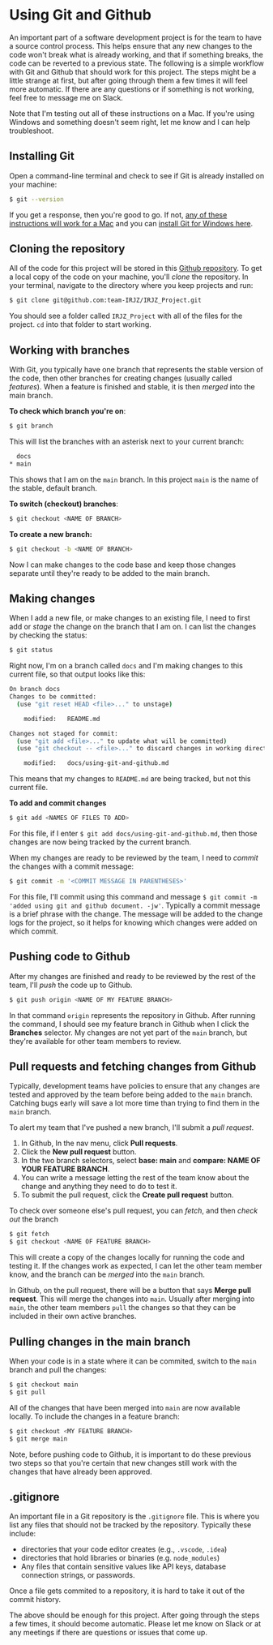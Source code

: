 # Using Git and Github

An important part of a software development project is for the team to have a source control process. This helps ensure that any new changes to the code won't break what is already working, and that if something breaks, the code can be reverted to a previous state. The following is a simple workflow with Git and Github that should work for this project. The steps might be a little strange at first, but after going through them a few times it will feel more automatic. If there are any questions or if something is not working, feel free to message me on Slack.

Note that I'm testing out all of these instructions on a Mac. If you're using Windows and something doesn't seem right, let me know and I can help troubleshoot.

## Installing Git

Open a command-line terminal and check to see if Git is already installed on your machine:
```bash
$ git --version
```

If you get a response, then you're good to go. If not, [any of these instructions will work for a Mac](https://www.atlassian.com/git/tutorials/install-git) and you can [install Git for Windows here](https://git-scm.com/download/win).

## Cloning the repository

All of the code for this project will be stored in this [Github repository](https://github.com/team-IRJZ/IRJZ_Project). To get a local copy of the code on your machine, you'll _clone_ the repository. In your terminal, navigate to the directory where you keep projects and run:
```bash
$ git clone git@github.com:team-IRJZ/IRJZ_Project.git
```

You should see a folder called `IRJZ_Project` with all of the files for the project. `cd` into that folder to start working.

## Working with branches

With Git, you typically have one branch that represents the stable version of the code, then other branches for creating changes (usually called _features_). When a feature is finished and stable, it is then _merged_ into the main branch.

__To check which branch you're on__:
```bash
$ git branch
```

This will list the branches with an asterisk next to your current branch:
```bash
  docs
* main
```

This shows that I am on the `main` branch. In this project `main` is the name of the stable, default branch. 

__To switch (checkout) branches__:
```bash
$ git checkout <NAME OF BRANCH>
```

__To create a new branch:__
```bash
$ git checkout -b <NAME OF BRANCH>
```

Now I can make changes to the code base and keep those changes separate until they're ready to be added to the main branch.

## Making changes

When I add a new file, or make changes to an existing file, I need to first add or _stage_ the change on the branch that I am on. I can list the changes by checking the status:
```bash
$ git status
```

Right now, I'm on a branch called `docs` and I'm making changes to this current file, so that output looks like this:
```bash
On branch docs
Changes to be committed:
  (use "git reset HEAD <file>..." to unstage)

	modified:   README.md

Changes not staged for commit:
  (use "git add <file>..." to update what will be committed)
  (use "git checkout -- <file>..." to discard changes in working directory)

	modified:   docs/using-git-and-github.md
```

This means that my changes to `README.md` are being tracked, but not this current file.

__To add and commit changes__
```bash
$ git add <NAMES OF FILES TO ADD>
```

For this file, if I enter `$ git add docs/using-git-and-github.md`, then those changes are now being tracked by the current branch.

When my changes are ready to be reviewed by the team, I need to _commit_ the changes with a commit message:
```bash
$ git commit -m '<COMMIT MESSAGE IN PARENTHESES>'
```

For this file, I'll commit using this command and message `$ git commit -m 'added using git and github document. -jw'`. Typically a commit message is a brief phrase with the change. The message will be added to the change logs for the project, so it helps for knowing which changes were added on which commit.

## Pushing code to Github

After my changes are finished and ready to be reviewed by the rest of the team, I'll _push_ the code up to Github.
```bash
$ git push origin <NAME OF MY FEATURE BRANCH>
```

In that command `origin` represents the repository in Github. After running the command, I should see my feature branch in Github when I click the __Branches__ selector. My changes are not yet part of the `main` branch, but they're available for other team members to review.

## Pull requests and fetching changes from Github

Typically, development teams have policies to ensure that any changes are tested and approved by the team before being added to the `main` branch. Catching bugs early will save a lot more time than trying to find them in the `main` branch. 

To alert my team that I've pushed a new branch, I'll submit a _pull request_. 

1. In Github, In the nav menu, click __Pull requests__. 
1. Click the __New pull request__ button.
1. In the two branch selectors, select __base: main__ and __compare: NAME OF YOUR FEATURE BRANCH__.
1. You can write a message letting the rest of the team know about the change and anything they need to do to test it.
1. To submit the pull request, click the __Create pull request__ button.

To check over someone else's pull request, you can _fetch_, and then _check out_ the branch
```bash
$ git fetch 
$ git checkout <NAME OF FEATURE BRANCH>
```

This will create a copy of the changes locally for running the code and testing it. If the changes work as expected, I can let the other team member know, and the branch can be _merged_ into the `main` branch. 

In Github, on the pull request, there will be a button that says __Merge pull request__. This will merge the changes into `main`. Usually after merging into `main`, the other team members `pull` the changes so that they can be included in their own active branches. 

## Pulling changes in the main branch

When your code is in a state where it can be commited, switch to the `main` branch and pull the changes:
```bash
$ git checkout main
$ git pull
```

All of the changes that have been merged into `main` are now available locally. To include the changes in a feature branch:
```bash
$ git checkout <MY FEATURE BRANCH>
$ git merge main
```

Note, before pushing code to Github, it is important to do these previous two steps so that you're certain that new changes still work with the changes that have already been approved. 

## .gitignore

An important file in a Git repository is the `.gitignore` file. This is where you list any files that should not be tracked by the repository. Typically these include:
 - directories that your code editor creates (e.g., `.vscode`, `.idea`)
 - directories that hold libraries or binaries (e.g. `node_modules`)
 - Any files that contain sensitive values like API keys, database connection strings, or passwords.

Once a file gets commited to a repository, it is hard to take it out of the commit history. 


The above should be enough for this project. After going through the steps a few times, it should become automatic. Please let me know on Slack or at any meetings if there are questions or issues that come up.


